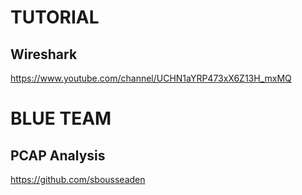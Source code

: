 # TUTORIAL
## Wireshark
https://www.youtube.com/channel/UCHN1aYRP473xX6Z13H_mxMQ

# BLUE TEAM
## PCAP Analysis
https://github.com/sbousseaden
